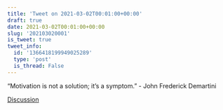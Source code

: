 ```yaml
---
title: 'Tweet on 2021-03-02T00:01:00+00:00'
draft: true
date: 2021-03-02T00:01:00+00:00
slug: '202103020001'
is_tweet: true
tweet_info:
  id: '1366418199949025289'
  type: 'post'
  is_thread: False
---
```




“Motivation is not a solution; it’s a symptom.” - John Frederick Demartini

[Discussion](https://x.com/sytelus/status/1366418199949025289)
